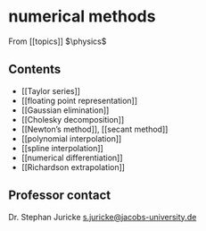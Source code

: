 # numerical methods
From [[topics]]
$\physics$
## Contents
- [[Taylor series]]
- [[floating point representation]]
- [[Gaussian elimination]]
- [[Cholesky decomposition]]
- [[Newton’s method]], [[secant method]]
- [[polynomial interpolation]]
- [[spline interpolation]]
- [[numerical differentiation]]
- [[Richardson extrapolation]]

## Professor contact
Dr. Stephan Juricke
s.juricke@jacobs-university.de
